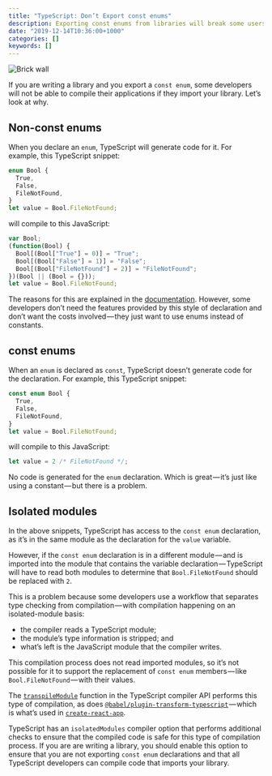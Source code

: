 ```yaml
---
title: "TypeScript: Don’t Export const enums"
description: Exporting const enums from libraries will break some users
date: "2019-12-14T10:36:00+1000"
categories: []
keywords: []
---
```


![Brick wall](title.jpeg "Photo by Waldemar Brandt on Unsplash")

If you are writing a library and you export a `const enum`, some developers will not be able to compile their applications if they import your library. Let’s look at why.

## Non-const enums

When you declare an `enum`, TypeScript will generate code for it. For example, this TypeScript snippet:

```ts
enum Bool {
  True,
  False,
  FileNotFound,
}
let value = Bool.FileNotFound;
```

will compile to this JavaScript:

```ts
var Bool;
(function(Bool) {
  Bool[(Bool["True"] = 0)] = "True";
  Bool[(Bool["False"] = 1)] = "False";
  Bool[(Bool["FileNotFound"] = 2)] = "FileNotFound";
})(Bool || (Bool = {}));
let value = Bool.FileNotFound;
```

The reasons for this are explained in the [documentation](www.typescriptlang.org/docs/handbook/enums.html). However, some developers don’t need the features provided by this style of declaration and don’t want the costs involved — they just want to use enums instead of constants.

## const enums

When an `enum` is declared as `const`, TypeScript doesn’t generate code for the declaration. For example, this TypeScript snippet:

```ts
const enum Bool {
  True,
  False,
  FileNotFound,
}
let value = Bool.FileNotFound;
```

will compile to this JavaScript:

```ts
let value = 2 /* FileNotFound */;
```

No code is generated for the `enum` declaration. Which is great — it’s just like using a constant — but there is a problem.

## Isolated modules

In the above snippets, TypeScript has access to the `const enum` declaration, as it’s in the same module as the declaration for the `value` variable.

However, if the `const enum` declaration is in a different module — and is imported into the module that contains the variable declaration — TypeScript will have to read both modules to determine that `Bool.FileNotFound` should be replaced with `2`.

This is a problem because some developers use a workflow that separates type checking from compilation — with compilation happening on an isolated-module basis:

- the compiler reads a TypeScript module;
- the module’s type information is stripped; and
- what’s left is the JavaScript module that the compiler writes.

This compilation process does not read imported modules, so it’s not possible for it to support the replacement of `const enum` members — like `Bool.FileNotFound` — with their values.

The [`transpileModule`](https://github.com/Microsoft/TypeScript/wiki/Using-the-Compiler-API#a-simple-transform-function) function in the TypeScript compiler API performs this type of compilation, as does [`@babel/plugin-transform-typescript`](https://babeljs.io/docs/en/babel-plugin-transform-typescript) — which is what’s used in [`create-react-app`](https://github.com/facebook/create-react-app).

TypeScript has an `isolatedModules` compiler option that performs additional checks to ensure that the compiled code is safe for this type of compilation process. If you are are writing a library, you should enable this option to ensure that you are not exporting `const enum` declarations and that all TypeScript developers can compile code that imports your library.
